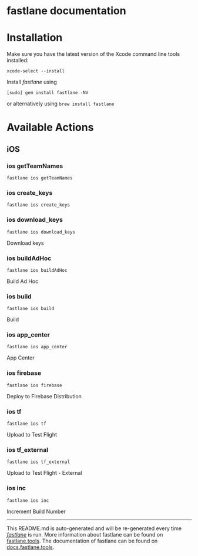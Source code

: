 fastlane documentation
================
# Installation

Make sure you have the latest version of the Xcode command line tools installed:

```
xcode-select --install
```

Install _fastlane_ using
```
[sudo] gem install fastlane -NV
```
or alternatively using `brew install fastlane`

# Available Actions
## iOS
### ios getTeamNames
```
fastlane ios getTeamNames
```

### ios create_keys
```
fastlane ios create_keys
```

### ios download_keys
```
fastlane ios download_keys
```
Download keys
### ios buildAdHoc
```
fastlane ios buildAdHoc
```
Build Ad Hoc
### ios build
```
fastlane ios build
```
Build
### ios app_center
```
fastlane ios app_center
```
App Center
### ios firebase
```
fastlane ios firebase
```
Deploy to Firebase Distribution
### ios tf
```
fastlane ios tf
```
Upload to Test Flight
### ios tf_external
```
fastlane ios tf_external
```
Upload to Test Flight - External
### ios inc
```
fastlane ios inc
```
Increment Build Number

----

This README.md is auto-generated and will be re-generated every time [_fastlane_](https://fastlane.tools) is run.
More information about fastlane can be found on [fastlane.tools](https://fastlane.tools).
The documentation of fastlane can be found on [docs.fastlane.tools](https://docs.fastlane.tools).
